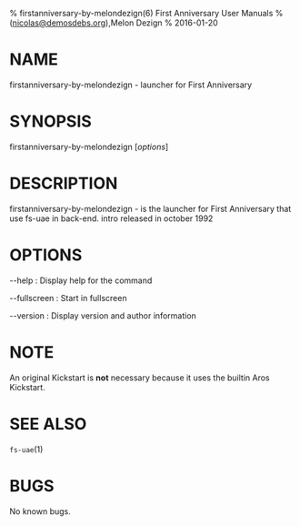 % firstanniversary-by-melondezign(6) First Anniversary User Manuals
%  (nicolas@demosdebs.org),Melon Dezign
% 2016-01-20

# NAME
firstanniversary-by-melondezign - launcher for First Anniversary

# SYNOPSIS
firstanniversary-by-melondezign [*options*]

# DESCRIPTION
firstanniversary-by-melondezign - is the launcher for First Anniversary that use fs-uae in back-end.
intro released in october 1992

# OPTIONS
\--help
:   Display help for the command

\--fullscreen
:   Start in fullscreen

\--version
:   Display version and author information

# NOTE
An original Kickstart is **not** necessary because it uses the builtin Aros Kickstart.

# SEE ALSO
`fs-uae`(1)

# BUGS
No known bugs.
